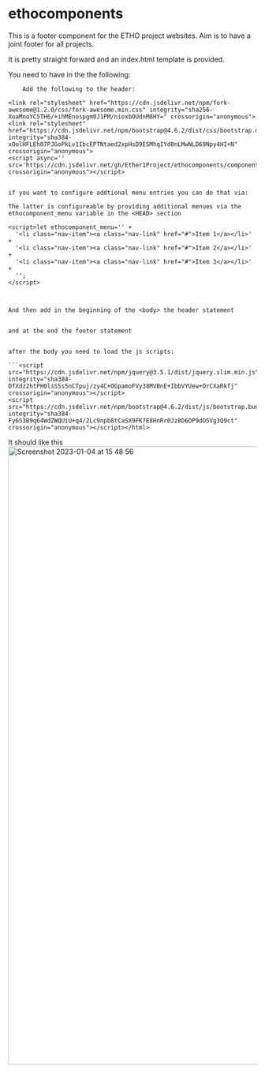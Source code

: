 # ethocomponents

This is a footer component for the ETHO project websites. Aim is to have a joint footer for all projects.

It is pretty straight forward and an index.html template is provided.

You need to have in the <head> the following:

```
    Add the following to the header:
```
    <link rel="stylesheet" href="https://cdn.jsdelivr.net/npm/fork-awesome@1.2.0/css/fork-awesome.min.css" integrity="sha256-XoaMnoYC5TH6/+ihMEnospgm0J1PM/nioxbOUdnM8HY=" crossorigin="anonymous">
    <link rel="stylesheet" href="https://cdn.jsdelivr.net/npm/bootstrap@4.6.2/dist/css/bootstrap.min.css" integrity="sha384-xOolHFLEh07PJGoPkLv1IbcEPTNtaed2xpHsD9ESMhqIYd0nLMwNLD69Npy4HI+N" crossorigin="anonymous">
    <script async='' src='https://cdn.jsdelivr.net/gh/Ether1Project/ethocomponents/component.js' crossorigin="anonymous"></script>
```

if you want to configure addtional menu entries you can do that via:

The latter is configureable by providing additional menues via the ethocomponent_menu variable in the <HEAD> section

```
    <script>let ethocomponent_menu='' +
      '<li class="nav-item"><a class="nav-link" href="#">Item 1</a></li>' +
      '<li class="nav-item"><a class="nav-link" href="#">Item 2</a></li>' +
      '<li class="nav-item"><a class="nav-link" href="#">Item 3</a></li>' +
      '';
    </script>

```
    
    
And then add in the beginning of the <body> the header statement
```
<header-component></header-component>
```

and at the end the footer statement

```
<footer-component></footer-component>
```

after the body you need to load the js scripts:

```<script src="https://cdn.jsdelivr.net/npm/jquery@3.5.1/dist/jquery.slim.min.js" integrity="sha384-DfXdz2htPH0lsSSs5nCTpuj/zy4C+OGpamoFVy38MVBnE+IbbVYUew+OrCXaRkfj" crossorigin="anonymous"></script>
<script src="https://cdn.jsdelivr.net/npm/bootstrap@4.6.2/dist/js/bootstrap.bundle.min.js" integrity="sha384-Fy6S3B9q64WdZWQUiU+q4/2Lc9npb8tCaSX9FK7E8HnRr0Jz8D6OP9dO5Vg3Q9ct" crossorigin="anonymous"></script></html>
```    
    
It should like this 
<img width="1253" alt="Screenshot 2023-01-04 at 15 48 56" src="https://user-images.githubusercontent.com/25107787/210581296-d4186dcd-01a2-4d3b-99f6-a37052786371.png">

